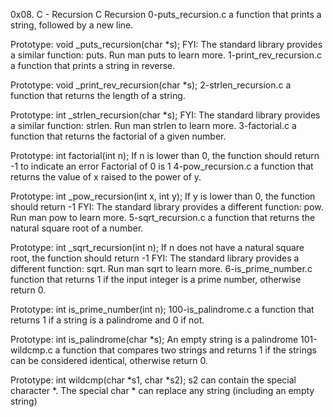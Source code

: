 0x08. C - Recursion
C Recursion
0-puts_recursion.c
 a function that prints a string, followed by a new line.

Prototype: void _puts_recursion(char *s);
FYI: The standard library provides a similar function: puts. Run man puts to learn more.
1-print_rev_recursion.c
 a function that prints a string in reverse.

Prototype: void _print_rev_recursion(char *s);
2-strlen_recursion.c
 a function that returns the length of a string.

Prototype: int _strlen_recursion(char *s);
FYI: The standard library provides a similar function: strlen. Run man strlen to learn more.
3-factorial.c
 a function that returns the factorial of a given number.

Prototype: int factorial(int n);
If n is lower than 0, the function should return -1 to indicate an error
Factorial of 0 is 1
4-pow_recursion.c
 a function that returns the value of x raised to the power of y.

Prototype: int _pow_recursion(int x, int y);
If y is lower than 0, the function should return -1
FYI: The standard library provides a different function: pow. Run man pow to learn more.
5-sqrt_recursion.c
a function that returns the natural square root of a number.

Prototype: int _sqrt_recursion(int n);
If n does not have a natural square root, the function should return -1
FYI: The standard library provides a different function: sqrt. Run man sqrt to learn more.
6-is_prime_number.c
 function that returns 1 if the input integer is a prime number, otherwise return 0.

Prototype: int is_prime_number(int n);
100-is_palindrome.c
 a function that returns 1 if a string is a palindrome and 0 if not.

Prototype: int is_palindrome(char *s);
An empty string is a palindrome
101-wildcmp.c
 a function that compares two strings and returns 1 if the strings can be considered identical, otherwise return 0.

Prototype: int wildcmp(char *s1, char *s2);
s2 can contain the special character *.
The special char * can replace any string (including an empty string)
